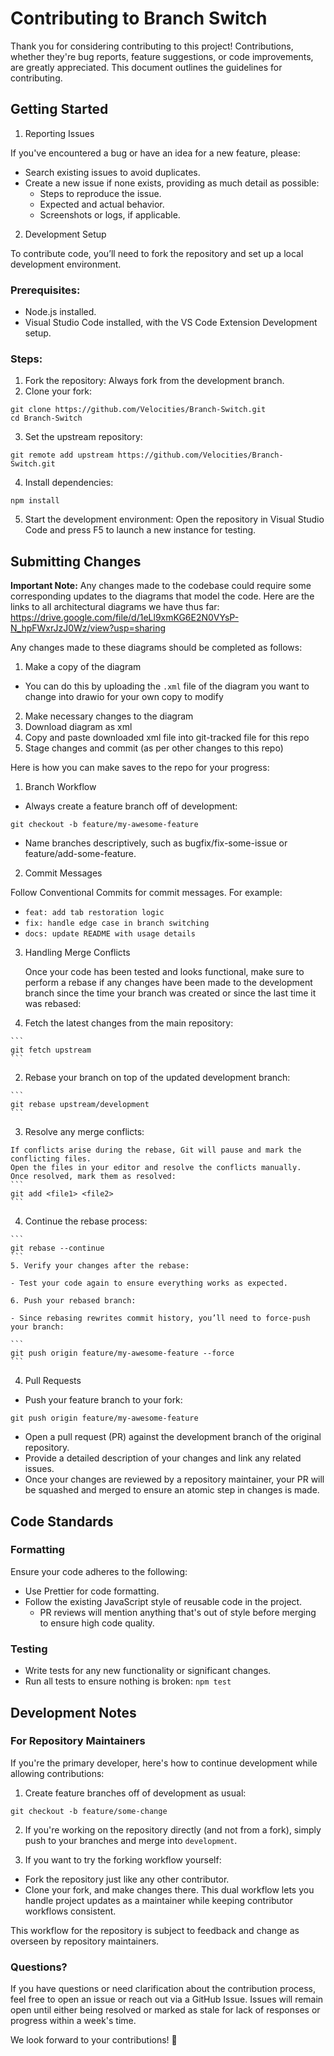 # Contributing to Branch Switch
Thank you for considering contributing to this project! Contributions, whether they're bug reports, feature suggestions, or code improvements, are greatly appreciated. This document outlines the guidelines for contributing.

## Getting Started
1. Reporting Issues

If you've encountered a bug or have an idea for a new feature, please:

- Search existing issues to avoid duplicates.
- Create a new issue if none exists, providing as much detail as possible:
  - Steps to reproduce the issue.
  - Expected and actual behavior.
  - Screenshots or logs, if applicable.
2. Development Setup

To contribute code, you’ll need to fork the repository and set up a local development environment.

### Prerequisites:
- Node.js installed.
- Visual Studio Code installed, with the VS Code Extension Development setup.

### Steps:
1. Fork the repository: Always fork from the development branch.
2. Clone your fork:

```
git clone https://github.com/Velocities/Branch-Switch.git
cd Branch-Switch
```
3. Set the upstream repository:

```
git remote add upstream https://github.com/Velocities/Branch-Switch.git
```

4. Install dependencies:

```
npm install
```

5. Start the development environment: Open the repository in Visual Studio Code and press F5 to launch a new instance for testing.

## Submitting Changes
**Important Note:** Any changes made to the codebase could require some corresponding updates
to the diagrams that model the code.
Here are the links to all architectural diagrams we have thus far:
https://drive.google.com/file/d/1eLl9xmKG6E2N0VYsP-N_hpFWxrJzJ0Wz/view?usp=sharing

Any changes made to these diagrams should be completed as follows:
1. Make a copy of the diagram
  - You can do this by uploading the `.xml` file of the diagram you want to change
  into drawio for your own copy to modify
2. Make necessary changes to the diagram
3. Download diagram as xml
4. Copy and paste downloaded xml file into git-tracked file for this repo
5. Stage changes and commit (as per other changes to this repo)

Here is how you can make saves to the repo for your progress:
1. Branch Workflow
- Always create a feature branch off of development:

```
git checkout -b feature/my-awesome-feature
```

- Name branches descriptively, such as bugfix/fix-some-issue or feature/add-some-feature.

2. Commit Messages

Follow Conventional Commits for commit messages. For example:
- `feat: add tab restoration logic`
- `fix: handle edge case in branch switching`
- `docs: update README with usage details`

3. Handling Merge Conflicts

    Once your code has been tested and looks functional, make sure to perform a rebase if any changes have been made to the development branch since the time your branch was created or since the last time it was rebased:

  1. Fetch the latest changes from the main repository:

    ```
    git fetch upstream
    ```
  2. Rebase your branch on top of the updated development branch:

    ```
    git rebase upstream/development
    ```

  3. Resolve any merge conflicts:

    If conflicts arise during the rebase, Git will pause and mark the conflicting files.
    Open the files in your editor and resolve the conflicts manually.
    Once resolved, mark them as resolved:
    ```
    git add <file1> <file2>
    ``` 
  4. Continue the rebase process:

    ```
    git rebase --continue
    ```
    5. Verify your changes after the rebase:

    - Test your code again to ensure everything works as expected.

    6. Push your rebased branch:

    - Since rebasing rewrites commit history, you’ll need to force-push your branch:

    ```
    git push origin feature/my-awesome-feature --force  
    ```

4. Pull Requests

- Push your feature branch to your fork:
```
git push origin feature/my-awesome-feature
```
- Open a pull request (PR) against the development branch of the original repository.
- Provide a detailed description of your changes and link any related issues.
- Once your changes are reviewed by a repository maintainer, your PR will be squashed
and merged to ensure an atomic step in changes is made.

## Code Standards
### Formatting
Ensure your code adheres to the following:

- Use Prettier for code formatting.
- Follow the existing JavaScript style of reusable code in the project.
  - PR reviews will mention anything that's out of style before merging to ensure high code quality.

### Testing
- Write tests for any new functionality or significant changes.
- Run all tests to ensure nothing is broken:
```npm test```

## Development Notes
### For Repository Maintainers
If you're the primary developer, here's how to continue development while allowing contributions:

1. Create feature branches off of development as usual:

```
git checkout -b feature/some-change
```

2. If you're working on the repository directly (and not from a fork), simply push to your branches and merge into `development`.

3. If you want to try the forking workflow yourself:
- Fork the repository just like any other contributor.
- Clone your fork, and make changes there.
This dual workflow lets you handle project updates as a maintainer while keeping contributor workflows consistent.

This workflow for the repository is subject to feedback and change as overseen by repository maintainers.

### Questions?
If you have questions or need clarification about the contribution process, feel free to open an issue or reach out via a GitHub Issue. Issues will remain open until either being resolved or marked as stale for lack of responses or progress within a week's time.

We look forward to your contributions! 🎉